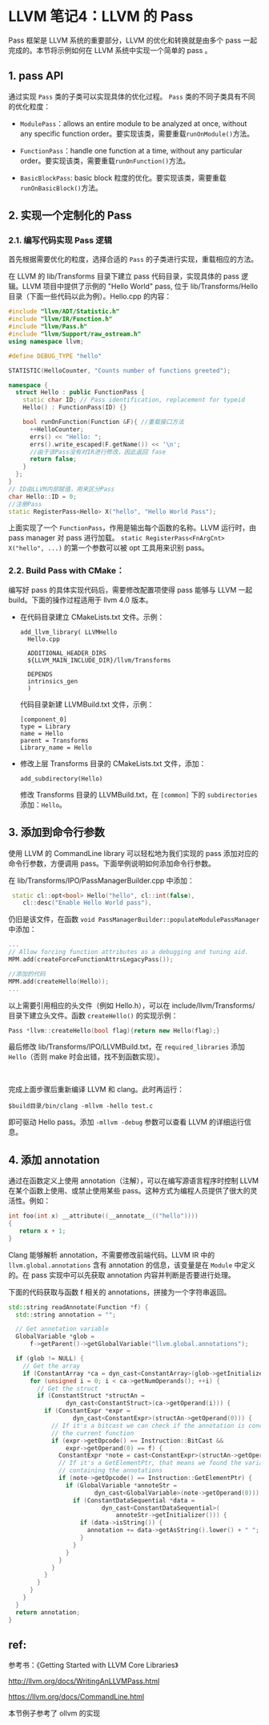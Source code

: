 
# LLVM 笔记4：LLVM 的 Pass

Pass 框架是 LLVM 系统的重要部分，LLVM 的优化和转换就是由多个 pass 一起完成的。本节将示例如何在 LLVM 系统中实现一个简单的 pass 。

## 1. pass API

通过实现 `Pass` 类的子类可以实现具体的优化过程。
`Pass` 类的不同子类具有不同的优化粒度：

- `ModulePass`：allows an entire module to
be analyzed at once, without any specific function order。要实现该类，需要重载`runOnModule()`方法。

- `FunctionPass`：handle one function at a
time, without any particular order。要实现该类，需要重载`runOnFunction()`方法。

- `BasicBlockPass`: basic block 粒度的优化。要实现该类，需要重载`runOnBasicBlock()`方法。

## 2. 实现一个定制化的 Pass

### 2.1. 编写代码实现 Pass 逻辑

首先根据需要优化的粒度，选择合适的 `Pass` 的子类进行实现，重载相应的方法。

在 LLVM 的 lib/Transforms 目录下建立 pass 代码目录，实现具体的 pass 逻辑。LLVM 项目中提供了示例的 "Hello World" pass, 位于 lib/Transforms/Hello 目录（下面一些代码以此为例）。Hello.cpp 的内容：

```c++
#include "llvm/ADT/Statistic.h"
#include "llvm/IR/Function.h"
#include "llvm/Pass.h"
#include "llvm/Support/raw_ostream.h"
using namespace llvm;

#define DEBUG_TYPE "hello"

STATISTIC(HelloCounter, "Counts number of functions greeted");

namespace {
  struct Hello : public FunctionPass {
    static char ID; // Pass identification, replacement for typeid
    Hello() : FunctionPass(ID) {}

    bool runOnFunction(Function &F){ //重载接口方法
      ++HelloCounter;
      errs() << "Hello: ";
      errs().write_escaped(F.getName()) << '\n';
      //由于该Pass没有对IR进行修改，因此返回 fase
      return false;
    }
  };
}
// ID由LLVM内部赋值，用来区分Pass
char Hello::ID = 0;
//注册Pass
static RegisterPass<Hello> X("hello", "Hello World Pass");
```

上面实现了一个 `FunctionPass`，作用是输出每个函数的名称。LLVM 运行时，由 pass manager 对 pass 进行加载。
`static RegisterPass<FnArgCnt> X("hello", ...)` 的第一个参数可以被 opt 工具用来识别 pass。

<!--
 将 Pass 代码与 LLVM 一起 build：
  - 在代码目录建立 Makefile 文件。
  - 修改 lib/Transforms/Makefile 文件的 PARALLEL_DIRS 变量
   (这是资料里写的，经测llvm 4.0无法成功build？)
-->

### 2.2. Build Pass with CMake：

编写好 pass 的具体实现代码后，需要修改配置项使得 pass 能够与 LLVM 一起 build。下面的操作过程适用于 llvm 4.0 版本。

- 在代码目录建立 CMakeLists.txt 文件。示例：

  ```
  add_llvm_library( LLVMHello
    Hello.cpp

    ADDITIONAL_HEADER_DIRS
    ${LLVM_MAIN_INCLUDE_DIR}/llvm/Transforms

    DEPENDS
    intrinsics_gen
    )
  ```

  代码目录新建 LLVMBuild.txt 文件，示例：

  ```
  [component_0]
  type = Library
  name = Hello
  parent = Transforms
  Library_name = Hello
  ```

- 修改上层 Transforms 目录的 CMakeLists.txt 文件，添加：

  ```
  add_subdirectory(Hello)
  ```

  修改 Transforms 目录的 LLVMBuild.txt，在 `[common]` 下的 `subdirectories` 添加：`Hello`。

## 3. 添加到命令行参数

使用 LLVM 的 CommandLine library 可以轻松地为我们实现的 pass 添加对应的命令行参数，方便调用 pass。下面举例说明如何添加命令行参数。

在 lib/Transforms/IPO/PassManagerBuilder.cpp 中添加：

```c++
 static cl::opt<bool> Hello("hello", cl::int(false),
    cl::desc("Enable Hello World pass"),
```

仍旧是该文件，在函数 `void PassManagerBuilder::populateModulePassManager` 中添加：

```c++
...
// Allow forcing function attributes as a debugging and tuning aid.
MPM.add(createForceFunctionAttrsLegacyPass());

//添加的代码
MPM.add(createHello(Hello));
...
```

以上需要引用相应的头文件（例如 Hello.h），可以在 include/llvm/Transforms/ 目录下建立头文件。函数 `createHello()` 的实现示例：

```c++
Pass *llvm::createHello(bool flag){return new Hello(flag);}
```

最后修改 lib/Transforms/IPO/LLVMBuild.txt，在 `required_libraries` 添加 `Hello`（否则 make 时会出错，找不到函数实现）。

<br/>

完成上面步骤后重新编译 LLVM 和 clang。此时再运行：

    $build目录/bin/clang -mllvm -hello test.c

即可驱动 Hello pass。添加 `-mllvm -debug` 参数可以查看 LLVM 的详细运行信息。

## 4. 添加 annotation

通过在函数定义上使用 annotation（注解），可以在编写源语言程序时控制 LLVM 在某个函数上使用、或禁止使用某些 pass。这种方式为编程人员提供了很大的灵活性。例如：

```c
int foo(int x) __attribute((__annotate__(("hello"))))
{
   return x + 1;
}
```

Clang 能够解析 annotation，不需要修改前端代码。LLVM IR 中的 `llvm.global.annotations` 含有 annotation 的信息，该变量是在 `Module` 中定义的。在 pass 实现中可以先获取 annotation 内容并判断是否要进行处理。

下面的代码获取与函数 f 相关的 annotations，拼接为一个字符串返回。

```c++
std::string readAnnotate(Function *f) {
  std::string annotation = "";

  // Get annotation variable
  GlobalVariable *glob =
      f->getParent()->getGlobalVariable("llvm.global.annotations");

  if (glob != NULL) {
    // Get the array
    if (ConstantArray *ca = dyn_cast<ConstantArray>(glob->getInitializer())) {
      for (unsigned i = 0; i < ca->getNumOperands(); ++i) {
        // Get the struct
        if (ConstantStruct *structAn =
                dyn_cast<ConstantStruct>(ca->getOperand(i))) {
          if (ConstantExpr *expr =
                  dyn_cast<ConstantExpr>(structAn->getOperand(0))) {
            // If it's a bitcast we can check if the annotation is concerning
            // the current function
            if (expr->getOpcode() == Instruction::BitCast &&
                expr->getOperand(0) == f) {
              ConstantExpr *note = cast<ConstantExpr>(structAn->getOperand(1));
              // If it's a GetElementPtr, that means we found the variable
              // containing the annotations
              if (note->getOpcode() == Instruction::GetElementPtr) {
                if (GlobalVariable *annoteStr =
                        dyn_cast<GlobalVariable>(note->getOperand(0))) {
                  if (ConstantDataSequential *data =
                          dyn_cast<ConstantDataSequential>(
                              annoteStr->getInitializer())) {
                    if (data->isString()) {
                      annotation += data->getAsString().lower() + " ";
                    }
                  }
                }
              }
            }
          }
        }
      }
    }
  }
  return annotation;
}
```

<!--
  ollvm 的 Utils.cpp 中 readAnnotate 函数
-->

## ref:

参考书：《Getting Started with LLVM Core Libraries》

http://llvm.org/docs/WritingAnLLVMPass.html

https://llvm.org/docs/CommandLine.html

本节例子参考了 ollvm 的实现

<br/><br/>
